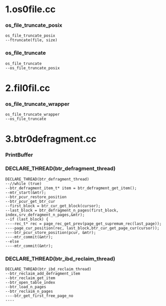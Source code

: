 # 1.os0file.cc
### os_file_truncate_posix

	os_file_truncate_posix
	--ftruncate(file, size)
	
### os_file_truncate
	os_file_truncate
	--os_file_truncate_posix
	
	
# 2.fil0fil.cc
### os_file_truncate_wrapper
	os_file_truncate_wrapper
	--os_file_truncate

# 3.btr0defragment.cc
### PrintBuffer

### DECLARE\_THREAD(btr_defragment_thread)
	DECLARE_THREAD(btr_defragment_thread)
	--//while (true)
	--btr_defragment_item_t* item = btr_defragment_get_item();
	--mtr_start(&mtr);
	--btr_pcur_restore_position
	--btr_pcur_get_btr_cur
	--first_block = btr_cur_get_block(cursor);
	--last_block = btr_defragment_n_pages(first_block, index,srv_defragment_n_pages,&mtr);
	--if (last_block) {
	----rec_t* rec = page_rec_get_prev(page_get_supremum_rec(last_page));
	----page_cur_position(rec, last_block,btr_cur_get_page_cur(cursor));
	----btr_pcur_store_position(pcur, &mtr);
	----mtr_commit(&mtr);
	--else
	----mtr_commit(&mtr);
	
### DECLARE\_THREAD(btr_ibd_reclaim_thread)
	DECLARE_THREAD(btr_ibd_reclaim_thread)
	--btr_reclaim_add_defragment_item
	--btr_reclaim_get_item
	--btr_open_table_index
	--btr_load_n_pages
	--btr_reclaim_n_pages
	----btr_get_first_free_page_no
	----
	
	
	
	
	
	
	
	
	
	
	
	
	
	
	
	
	